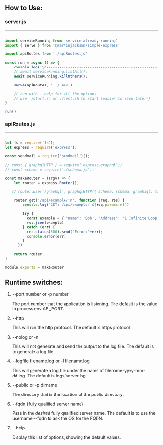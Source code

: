 ## How to Use:

### server.js
-----------------------------
```js

import serviceRunning from 'service-already-running'
import { serve } from '@martinjackson/simple-express'

import apiRoutes from './apiRoutes.js'

const run = async () => {
    console.log('\n-------------------------------------------------------');
    // await serviceRunning.listAll();
    await serviceRunning.killOthers();

    serve(apiRoutes, '../.env')

    // run with --help for all the options
    // use ./start.sh or ./test.sh to start (easier to stop later)}
}

run()

```

### apiRoutes.js
-----------------------------
```js

let fs = require('fs');
let express = require('express');

const sendmail = require('sendmail')();

// const { graphqlHTTP } = require('express-graphql');
// const schema = require('./schema.js');

const makeRouter = (argv) => {
    let router = express.Router();

   // router.use('/graphql', graphqlHTTP({ schema: schema, graphiql: true, }));

    router.get('/api/example/:n', function (req, res) {
        console.log(`GET: /api/example/ ${req.params.n}`);

        try {
          const example = { "name": 'Bob', "Address": '1 Infinite Loop Cupertino, CA 95014' }
          res.json(example)
        } catch (err) {
          res.status(500).send("Error:"+err);
          console.error(err)
        }
      })

    return router
}

module.exports = makeRouter;
```

## Runtime switches:

1.  --port number or -p number

    The port number that the application is listening.  The default is the value in process.env.API_PORT.



2.  --http

    This will run the http protocol.  The default is https protocol.



3.  --nolog or -n

    This will not generate and send the output to the log file.  The default is to generate a log file.



4.  --logfile filename.log or -l filename.log

    This will generate a log file under the name of filename-yyyy-mm-dd.log.  The default is logs/server.log.



5.  --public or -p dirname

    The directory that is the location of the public directory.
    
6.  --fqdn {fully qualified server name}

    Pass in the *desired* fully qualified server name.  The default is to use the username --fqdn to ask the OS for the FQDN.
    
7.  --help

    Display this list of options, showing the default values.
    
